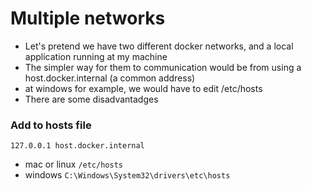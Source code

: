 # Multiple networks

- Let's pretend we have two different docker networks, and a local application running at my machine
- The simpler way for them to communication would be from using a host.docker.internal (a common address)
- at windows for example, we would have to edit /etc/hosts
- There are some disadvantadges
  
### Add to hosts file
``127.0.0.1 host.docker.internal``
- mac or linux ``/etc/hosts``
- windows ``C:\Windows\System32\drivers\etc\hosts``

